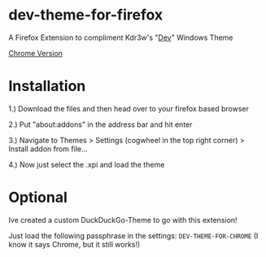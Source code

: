 # dev-theme-for-firefox
A Firefox Extension to compliment Kdr3w's "[Dev](https://www.deviantart.com/kdr3w/art/Dev-825722799)" Windows Theme

[Chrome Version](https://github.com/Optinux/dev-theme-for-chrome)

# Installation
1.) Download the files and then head over to your firefox based browser

2.) Put "about:addons" in the address bar and hit enter

3.) Navigate to Themes > Settings (cogwheel in the top right corner) > Install addon from file...

4.) Now just select the .xpi and load the theme

# Optional
Ive created a custom DuckDuckGo-Theme to go with this extension!

Just load the following passphrase in the settings: `DEV-THEME-FOR-CHROME` (I know it says Chrome, but it still works!)
